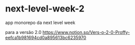 # next-level-week-2
app monorepo da next level week


para a versão 2.0
https://www.notion.so/Vers-o-2-0-Proffy-eefca1b981694cd0a895613bc6235970
